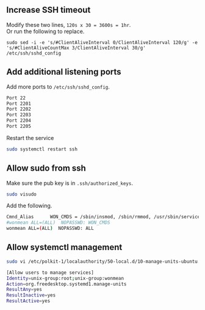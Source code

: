 ## Increase SSH timeout
Modify these two lines, `120s x 30 = 3600s = 1hr`.  
Or run the following to replace.
```
sudo sed -i -e 's/#ClientAliveInterval 0/ClientAliveInterval 120/g' -e 's/#ClientAliveCountMax 3/ClientAliveInterval 30/g' /etc/ssh/sshd_config
```

## Add additional listening ports
Add more ports to `/etc/ssh/sshd_config`.
```bash
Port 22
Port 2201
Port 2202
Port 2203
Port 2204
Port 2205
```
Restart the service
```bash
sudo systemctl restart ssh
```

## Allow sudo from ssh
Make sure the pub key is in `.ssh/authorized_keys`.
```bash
sudo visudo
```
Add the following.
```bash
Cmnd_Alias      WON_CMDS = /sbin/insmod, /sbin/rmmod, /usr/sbin/service, /usr/sbin/smartctl, /usr/sbin/shutdown, /usr/bin/reboot
#wonmean ALL=(ALL)  NOPASSWD: WON_CMDS
wonmean ALL=(ALL)  NOPASSWD: ALL
```

## Allow systemctl management
```bash
sudo vi /etc/polkit-1/localauthority/50-local.d/10-manage-units-ubuntu.pkla
```
```bash
[Allow users to manage services]
Identity=unix-group:root;unix-group:wonmean
Action=org.freedesktop.systemd1.manage-units
ResultAny=yes
ResultInactive=yes
ResultActive=yes
```
